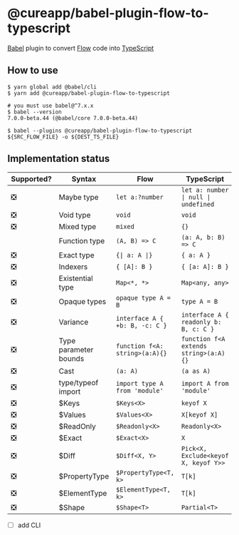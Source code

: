 # @cureapp/babel-plugin-flow-to-typescript

[Babel] plugin to convert [Flow] code into [TypeScript]

## How to use

```shell
$ yarn global add @babel/cli 
$ yarn add @cureapp/babel-plugin-flow-to-typescript

# you must use babel@^7.x.x
$ babel --version 
7.0.0-beta.44 (@babel/core 7.0.0-beta.44)

$ babel --plugins @cureapp/babel-plugin-flow-to-typescript ${SRC_FLOW_FILE} -o ${DEST_TS_FILE}
```

## Implementation status

| Supported? | Syntax | Flow | TypeScript |
|---|---|---|---|
| ❎ | Maybe type | `let a:?number` | `let a: number \| null \| undefined` |
| ❎ | Void type | `void` | `void` |
| ❎ | Mixed type | `mixed` | `{}` |
|    | Function type | `(A, B) => C` | `(a: A, b: B) => C` |
| ❎ | Exact type | `{\| a: A \|}` | `{ a: A }` |
| ❎ | Indexers | `{ [A]: B }` | `{ [a: A]: B }` |
| ❎ | Existential type | `Map<*, *>` | `Map<any, any>` |
| ❎ | Opaque types | `opaque type A = B` | `type A = B` |
| ❎ | Variance | `interface A { +b: B, -c: C }` | `interface A { readonly b: B, c: C }` |
| ❎ | Type parameter bounds | `function f<A: string>(a:A){}` | `function f<A extends string>(a:A){}` |
| ❎ | Cast | `(a: A)` | `(a as A)` |
| ❎ | type/typeof import | `import type A from 'module'` | `import A from 'module'` |
| ❎ | $Keys | `$Keys<X>` | `keyof X` |
| ❎ | $Values | `$Values<X>` | `X[keyof X]` |
| ❎ | $ReadOnly | `$Readonly<X>` | `Readonly<X>` |
| ❎ | $Exact| `$Exact<X>` | `X` |
| ❎ | $Diff| `$Diff<X, Y>` | `Pick<X, Exclude<keyof X, keyof Y>>` |
| ❎ | $PropertyType| `$PropertyType<T, k>` | `T[k]` |
| ❎ | $ElementType| `$ElementType<T, k>` | `T[k]` |
| ❎ | $Shape| `$Shape<T>` | `Partial<T>` |

- [ ] add CLI

[Babel]: https://github.com/babel/babel
[Flow]: https://github.com/facebook/flow
[TypeScript]: https://github.com/Microsoft/TypeScript